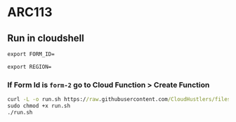 # ARC113
## Run in cloudshell
```cmd
export FORM_ID=
```
```cmd
export REGION=
```
### If Form Id is `form-2` go to Cloud Function > Create Function
```cmd
curl -L -o run.sh https://raw.githubusercontent.com/CloudHustlers/files-2024/main/ARC113/$FORM_ID.sh
sudo chmod +x run.sh
./run.sh
```
